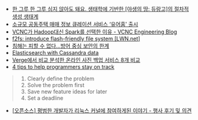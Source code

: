 
* [한 그루 한 그루 심지 않아도 돼요. 생태학에 기반한 [야생의 땅: 듀랑고]의 절차적 생성 생태계](http://www.slideshare.net/ImseongKang/ndc15-imseong-pdf)
* [소규모 공동주택 매매 정보 큐레이션 서비스 ‘유어홈’ 출시](http://platum.kr/archives/39295)
* [VCNC가 Hadoop대신 Spark를 선택한 이유 - VCNC Engineering Blog](http://engineering.vcnc.co.kr/2015/05/data-analysis-with-spark/)
* [f2fs: introduce flash-friendly file system [LWN.net]](https://lwn.net/Articles/518718/)
* [침해는 피할 수 없다…방어 중심 보안의 한계](http://www.zdnet.co.kr/news/news_view.asp?artice_id=20150413152832&amp;type=xml)
* [Elasticsearch with Cassandra data](http://frommyworkshop.blogspot.kr/2014/07/elasticsearch-with-cassandra-data.html)
* [Verge에서 비교 분석한 온라인 사진 백업 서비스 8개 비교](http://photohistory.tistory.com/15441)
* [4 tips to help programmers stay on track](http://www.devbattles.com/en/sand/post-1052-4+tips+to+help+programmers+stay+on+track)

> 1. Clearly define the problem
> 2. Solve the problem first
> 3. Save new feature ideas for later
> 4. Set a deadline

* [[오픈소스] 평범한 개발자가 리눅스 커널에 참여하게된 이야기 - 행사 후기 및 의견](http://seoz.egloos.com/4084364)